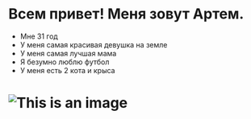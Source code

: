 # Всем привет! Меня зовут Артем.

- Мне 31 год
- У меня самая красивая девушка на земле 
- У меня самая лучшая мама 
- Я безумно люблю футбол
- У меня есть 2 кота и крыса

# ![This is an image][def]

[def]: https://photos.google.com/photo/AF1QipPcl3jDjTttlLu9Maa-BnZpFVwngXnXVhhZlTre